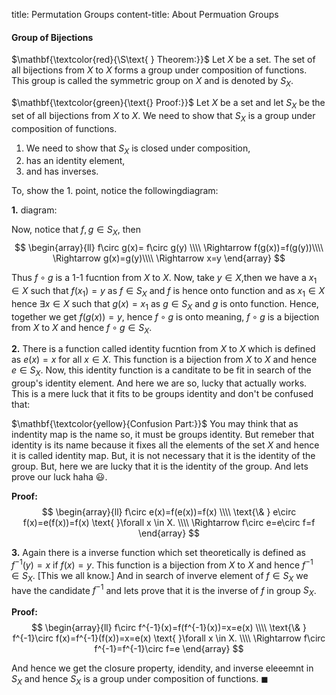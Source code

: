 title: Permutation Groups
content-title: About Permuation Groups


#### Group of Bijections
$\mathbf{\textcolor{red}{\S\text{ } Theorem:}}$
Let $X$ be a set. The set of all bijections from $X$ to $X$ forms a group under composition of functions. This group is called the symmetric group on $X$ and is denoted by $S_X$.

$\mathbf{\textcolor{green}{\text{} Proof:}}$
Let $X$ be a set and let $S_X$ be the set of all bijections from $X$ to $X$. We need to show that $S_X$ is a group under composition of functions. 
1. We need to show that $S_X$ is closed under composition, 
2. has an identity element, 
3. and has inverses.

To, show the 1. point, notice the followingdiagram:

**1.**
diagram:

Now, notice that $f,g \in S_X$, then 
$$
\begin{array}{ll}
    f\circ g(x)= f\circ g(y) \\\\
    \Rightarrow  f(g(x))=f(g(y))\\\\
    \Rightarrow g(x)=g(y)\\\\
    \Rightarrow x=y
\end{array}
$$

Thus $f\circ g$ is a 1-1 fucntion from $X$ to $X$.
Now, take $y\in X$,then we have a $x_1\in X$ such that $f(x_1)=y$ as $f \in S_X$ and $f$ is hence onto function and as $x_1\in X$ hence $\exists x \in X$ such that $g(x)=x_1$ as $g\in S_X$ and $g$ is onto function. Hence, together we get 
$f(g(x))=y$, hence $f\circ g$ is onto meaning, $f\circ g$ is a bijection from $X$ to $X$ and hence $f\circ g \in S_X$.

**2.** There is a function called identity fucntion from $X$ to $X$ which is defined as $e(x)=x$ for all $x\in X$. This function is a bijection from $X$ to $X$ and hence $e\in S_X$.
Now, this identity function  is a canditate to be fit in search of the group's identity element. And here we are so, lucky that actually works. This is a mere luck that it fits to be groups identity and don't be confused that:

$\mathbf{\textcolor{yellow}{Confusion Part:}}$ You may think that as indentity map is the name so, it must be groups identity. But remeber that identity  is its name because it fixes all the elements of the set $X$ and hence it is called identity map. But, it is not necessary that it is the identity of the group. But, here we are lucky that it is the identity of the group. And lets prove our luck haha &#x1F603;.

$\textbf{Proof:}$ 
$$
\begin{array}{ll}
    f\circ e(x)=f(e(x))=f(x)  \\\\
    \text{\& } e\circ f(x)=e(f(x))=f(x) \text{ }\forall x \in X. \\\\
    \Rightarrow f\circ e=e\circ f=f
\end{array}
$$

**3.** Again there is a inverse function which set theoretically is defined as $f^{-1}(y)=x$ if $f(x)=y$. This function is a bijection from $X$ to $X$ and hence $f^{-1}\in S_X$. [This we all know.] And in search of inverve element of $f\in S_X$ we have the candidate $f^{-1}$ and lets prove that it is the inverse of $f$ in group $S_X$.

$\textbf{Proof:}$
$$
\begin{array}{ll}
    f\circ f^{-1}(x)=f(f^{-1}(x))=x=e(x) \\\\
    \text{\& } f^{-1}\circ f(x)=f^{-1}(f(x))=x=e(x) \text{ }\forall x \in X. \\\\
    \Rightarrow f\circ f^{-1}=f^{-1}\circ f=e
\end{array}
$$

And hence we get the closure property, idendity, and inverse eleeemnt in $S_X$ and hence $S_X$ is a group under composition of functions. $\blacksquare$
